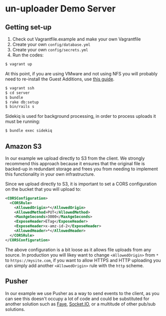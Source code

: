 # un-uploader Demo Server

## Getting set-up

1. Check out Vagrantfile.example and make your own Vagrantfile
2. Create your own `config/database.yml`
3. Create your own `config/secrets.yml`
4. Run the codes:

```sh
$ vagrant up
```

At this point, if you are using VMware and not using NFS you will probably need
to re-install the Guest Additions, use
[this guide](http://kb.vmware.com/kb/1022525).

```sh
$ vagrant ssh
$ cd server
$ bundle
$ rake db:setup
$ bin/rails s
```

Sidekiq is used for background processing, in order to process uploads it must
be running:

```sh
$ bundle exec sidekiq
```

## Amazon S3

In our example we upload directly to S3 from the client. We strongly recommend
this approach because it ensures that the original file is backed-up in
redundant storage and frees you from needing to implement this functionality in
your own infrastructure.

Since we upload directly to S3, it is important to set a CORS configuration on
the bucket that you will upload to:

```xml
<CORSConfiguration>
  <CORSRule>
    <AllowedOrigin>*</AllowedOrigin>
    <AllowedMethod>PUT</AllowedMethod>
    <MaxAgeSeconds>3000</MaxAgeSeconds>
    <ExposeHeader>ETag</ExposeHeader>
    <ExposeHeader>x-amz-id-2</ExposeHeader>
    <AllowedHeader>*</AllowedHeader>
  </CORSRule>
</CORSConfiguration>
```

The above configuration is a bit loose as it allows file uploads from any
source. In production you will likey want to change `<AllowedOrigin>` from `*`
to `https://mysite.com`, if you want to allow HTTPS and HTTP uploading you can
simply add another `<AllowedOrigin>` rule with the `http` scheme.

## Pusher

In our example we use Pusher as a way to send events to the client, as you can
see this doesn't occupy a lot of code and could be substituted for another
solution such as [Faye](http://faye.jcoglan.com), [Socket.IO](http://socket.io),
or a multitude of other pub/sub solutions.
